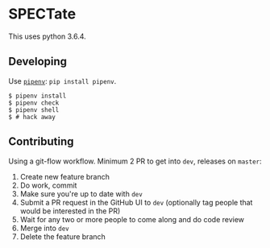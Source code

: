 # SPECTate

This uses python 3.6.4.

## Developing

Use [`pipenv`](https://docs.pipenv.org/): `pip install pipenv`.

```
$ pipenv install
$ pipenv check
$ pipenv shell
$ # hack away
```

## Contributing

Using a git-flow workflow. Minimum 2 PR to get into `dev`, releases on `master`:

1. Create new feature branch
1. Do work, commit
1. Make sure you're up to date with `dev`
1. Submit a PR request in the GitHub UI to `dev` (optionally tag people that would be interested in the PR)
1. Wait for any two or more people to come along and do code review 
1. Merge into `dev`
1. Delete the feature branch
